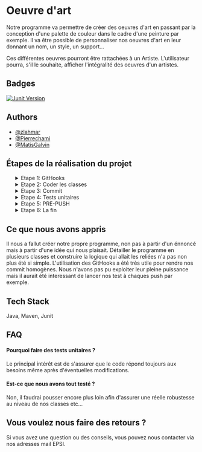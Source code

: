 
# Oeuvre d'art

Notre programme va permettre de créer des oeuvres d'art en passant par la conception d'une palette de couleur dans le cadre d'une peinture par exemple. Il va être possible de personnaliser nos oeuvres d'art en leur donnant un nom, un style, un support...

Ces différentes oeuvres pourront être rattachées à un Artiste. L'utilisateur pourra, s'il le souhaite, afficher l'intégralité des oeuvres d'un artistes.

## Badges


[![Junit Version](https://img.shields.io/badge/Junit-v.4.11-blue)](https://mvnrepository.com/artifact/junit/junit/4.11)


## Authors

- [@zlahmar](https://github.com/zlahmar)
- [@Pierrechami](https://github.com/Pierrechami)
- [@MatisGalvin](https://github.com/MatisGalvin)

## Étapes de la réalisation du projet
<ol>

<details>
  <summary>Etape 1: GitHooks </summary><ol>
  - Création de la branche dev.<br/>
  - Création des premiers githooks.<br/>
  - Création du commit-msg: Si le commit ne commence pas par " Matis, Zainab ou Pierre", le commit ne passe pas et l'utilisateur en sera avertis. Il va devoir modifier la nomenclature de son commit si il souhaite commit des changements.<br/>
  - Commencer le README. <br/>

  <br/>
 </ol>
</details>

<details>
  <summary>Etape 2: Coder les classes </summary><ol>
    - PaletteDeCouleur<br/>
    - Peinture<br/>
    - Sculpture<br/>
    - Oeuvre<br/>
    - Artist<br/>
    - supportException : Envoie un message d'exception si le support pour la peinture est vide.<br/>
    - Affichable<br/>
    - App (main)<br/>
     <br/>
  </ol>
  Une œuvre est créée par un artiste, une œuvre peut-être une peinture ou une sculpture, une oeuvre a un nom, une année de parution et un prix de vente..<br/>
  Un artiste est connu par son nom, prénom, âge et bien sûr la liste d'oeuvres qu'il a réalisée..<br/>
  <br/>
</details>

<details>
  <summary>Etape 3: Commit </summary><ol>
  Faire un merge request sur la branche de dev, tester les 1er commit et push.<br/>
  <br/>
 </ol>
</details>

<details>
  <summary>Etape 4: Tests unitaires  </summary><ol>
    - Test Enum : PaletteDeCouleur;<br/>
    - Test de la class Artist;<br/>
    - Test de la class Peinture;<br/>
    - Tester une exeption;<br/>
    <br/>
 </ol>
</details>

<details>
  <summary>Etape 5: PRE-PUSH  </summary><ol>
  - Commit, push et merge des tests.<br/>
  - Modifier et tester le Hook du PRE-PUSH : notre hook va bloquer l'action d'un push sur la branch main. Il va renvoyer une message demandant à l'utilisateur de changer de branche. Si vous voulez tester ce hook, rendez vous dans le fichier "pre-push" et changer la "protected_branch" et donner lui un nom de branche à proteger.<br/>   
 </ol>
</details>

<details>
  <summary>Etape 6: La fin </summary><ol>
  Finaliser les dernières touches puis tirer une branche de staging depuis notre branche de dev.<br/>
  <br/>
 </ol>
</details>
</ol>

## Ce que nous avons appris

Il nous a fallut créer notre propre programme, non pas à partir d'un énnoncé mais à partir d'une idée qui nous plaisait.
Détailler le programme en plusieurs classes et construire la logique qui allait les reliées n'a pas non plus été si simple.
L'utilisation des GitHooks a été très utile pour rendre nos commit homogènes.
Nous n'avons pas pu exploiter leur pleine puissance mais il aurait été interessant de lancer nos test à chaques push par exemple.

## Tech Stack

Java, Maven, Junit


## FAQ

#### Pourquoi faire des tests unitaires ?

Le principal intérêt est de s'assurer que le code répond toujours aux besoins même après d'éventuelles modifications.

#### Est-ce que nous avons tout testé ?

Non, il faudrai pousser encore plus loin afin d'assurer une réelle robustesse au niveau de nos classes etc...


## Vous voulez nous faire des retours ?

Si vous avez une question ou des conseils, vous pouvez nous contacter via nos adresses mail EPSI.
